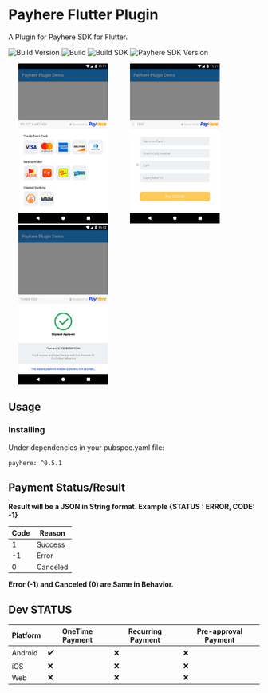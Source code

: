 # Payhere Flutter Plugin

A Plugin for Payhere SDK for Flutter.


![Build Version](https://img.shields.io/badge/V-0.5.1-brightgreen)
![Build](https://img.shields.io/badge/Status-Stable-brightgreen)
![Build SDK](https://img.shields.io/badge/FlutterChannel-Stable-blue)
![Payhere SDK Version](https://img.shields.io/badge/V-2.0.24-brightgreen)


<p>
    <img src="https://raw.githubusercontent.com/SrilalS/Payhere-Flutter-Plugin/master/Docs/img/1.png?raw=true" width="180px" height="auto" hspace="20"/>
    <img src="https://raw.githubusercontent.com/SrilalS/Payhere-Flutter-Plugin/master/Docs/img/2.png?raw=true" width="180px" height="auto" hspace="20"/>
    <img src="https://raw.githubusercontent.com/SrilalS/Payhere-Flutter-Plugin/master/Docs/img/3.png?raw=true" width="180px" height="auto" hspace="20"/>
</p>


## Usage
### Installing
Under dependencies in your pubspec.yaml file:

    payhere: ^0.5.1
## Payment Status/Result

**Result will be a JSON in String format. Example  {STATUS : ERROR, CODE: -1}**

| Code| Reason|
|--|--|
| 1|  Success|
| -1|  Error|
| 0|  Canceled|

**Error (-1) and Canceled (0) are Same in Behavior.**

## Dev STATUS
| Platform| OneTime Payment| Recurring Payment | Pre-approval Payment
|--|--|--|--|
| Android |  ✔️| ❌ | ❌ | 
| iOS |  ❌| ❌ | ❌ |
| Web |  ❌| ❌ | ❌ |